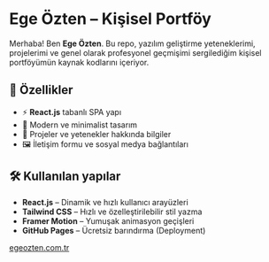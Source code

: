 # Ege Özten – Kişisel Portföy

Merhaba! Ben **Ege Özten**. Bu repo, yazılım geliştirme yeteneklerimi, projelerimi ve genel olarak profesyonel geçmişimi sergilediğim kişisel portföyümün kaynak kodlarını içeriyor.

## 🚀 Özellikler

- ⚡ **React.js** tabanlı SPA yapı
- 🎨 Modern ve minimalist tasarım
- 💬 Projeler ve yetenekler hakkında bilgiler
- 🖼️ İletişim formu ve sosyal medya bağlantıları

## 🛠️ Kullanılan yapılar

- **React.js** – Dinamik ve hızlı kullanıcı arayüzleri
- **Tailwind CSS** – Hızlı ve özelleştirilebilir stil yazma
- **Framer Motion** – Yumuşak animasyon geçişleri
- **GitHub Pages** – Ücretsiz barındırma (Deployment)

[egeozten.com.tr](https://www.egeozten.com.tr)
